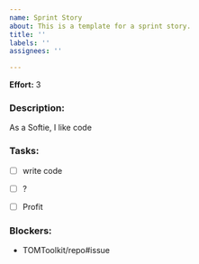 ```yaml
---
name: Sprint Story
about: This is a template for a sprint story.
title: ''
labels: ''
assignees: ''

---
```


**Effort:** 3

### Description:
As a Softie, I like code

### Tasks:
- [ ]  write code
- [ ]  ?
- [ ]  Profit


### Blockers:
- TOMToolkit/repo#issue
